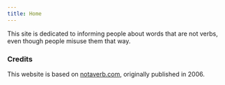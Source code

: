 ```yaml
---
title: Home
---
```


This site is dedicated to informing people about words that are not verbs, even though people misuse them that way.

### Credits

This website is based on [notaverb.com](http://notaverb.com/), originally published in 2006.
